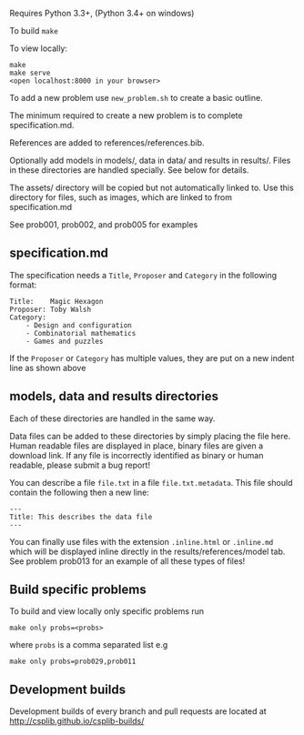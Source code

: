 Requires Python 3.3+,  (Python 3.4+ on windows)

To build  `make`









To view locally:

    make
    make serve
    <open localhost:8000 in your browser>

To add a new problem use `new_problem.sh` to create a basic outline.

The minimum required to create a new problem is to complete
specification.md.

References are added to references/references.bib.

Optionally add models in models/, data in data/ and results in results/.
Files in these directories are handled specially. See below for details.

The assets/ directory will be copied but not automatically linked to.
Use this directory for files, such as images, which are linked to from
specification.md

See prob001, prob002, and prob005 for examples


specification.md
----------------

The specification needs a `Title`, `Proposer` and `Category` in the following format:

    Title:    Magic Hexagon
    Proposer: Toby Walsh
    Category: 
        - Design and configuration
        - Combinatorial mathematics
        - Games and puzzles

If the `Proposer` or `Category` has multiple values, they are put on
a new indent line as shown above

models, data and results directories
------------------------------------

Each of these directories are handled in the same way.

Data files can be added to these directories by simply placing the
file here. Human readable files are displayed in place, binary files
are given a download link. If any file is incorrectly identified
as binary or human readable, please submit a bug report!

You can describe a file `file.txt` in a file `file.txt.metadata`.
This file should contain the following then a new line:

    ---
    Title: This describes the data file
    ---


You can finally use files with the extension `.inline.html` or
`.inline.md` which will be displayed inline directly in the
results/references/model tab. See problem prob013 for an example
of all these types of files!

Build specific problems
------------------------
To build and view locally only specific problems run

    make only probs=<probs>

where `probs` is a comma separated list e.g

    make only probs=prob029,prob011


Development builds
------------------

Development builds of every branch and pull requests are located at http://csplib.github.io/csplib-builds/

